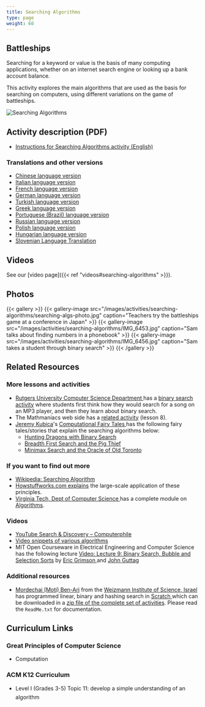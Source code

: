 ```yaml
---
title: Searching Algorithms
type: page
weight: 60
---
```


## Battleships

Searching for a keyword or value is the basis of many computing applications, whether on an internet search engine or looking up a bank account balance.

This activity explores the main algorithms that are used as the basis for searching on computers, using different variations on the game of battleships.

![Searching Algorithms](/images/activities/searching-algorithms/searching-algs-cartoon.jpg)

## Activity description (PDF)

- [Instructions for Searching Algorithms activity (English)](/documents/activities/searching-algorithms/unplugged-06-searching_algorithms.pdf)

### Translations and other versions

- [Chinese language version](/documents/activities/searching-algorithms/Searching-Algorithms-Chinese-Version.pdf)
- [Italian language version](/documents/activities/searching-algorithms/searching-algs-italian.pdf)
- [French language version](/documents/activities/searching-algorithms/06_fr_Algorithmes_de_recherche.pdf)
- [German language version](/documents/activities/searching-algorithms/CSUnplugged_OS_2015_v3.2.2_AL_Ak-6.pdf)
- [Turkish language version](/documents/activities/searching-algorithms/unplugged-06-search_algorithms_turkish.pdf)
- [Greek language version](/documents/activities/searching-algorithms/unplugged-06-search_algorithms_greek.pdf)
- [Portuguese (Brazil) language version](/documents/activities/searching-algorithms/portuguese-brazil-06.pdf)
- [Russian language version](/documents/activities/searching-algorithms/Document6.pdf)
- [Polish language version](/documents/activities/searching-algorithms/A6.pdf)
- [Hungarian language version](/documents/activities/searching-algorithms/6_keresesek_HU.pdf)
- [Slovenian Language Translation](/documents/activities/searching-algorithms/06-Potapljanje-ladjic.pdf)

## Videos

See our [video page]({{< ref "videos#searching-algorithms" >}}).

## Photos

{{< gallery >}}
    {{< gallery-image src="/images/activities/searching-algorithms/searching-algs-photo.jpg" caption="Teachers try the battleships game at a conference in Japan" >}}
    {{< gallery-image src="/images/activities/searching-algorithms/IMG_6453.jpg" caption="Sam talks about finding numbers in a phonebook" >}}
    {{< gallery-image src="/images/activities/searching-algorithms/IMG_6456.jpg" caption="Sam takes a student through binary search" >}}
{{< /gallery >}}

## Related Resources

### More lessons and activities

- [Rutgers University Computer Science Department ](https://www.cs.rutgers.edu/) has a [binary search activity](http://www.cs.duke.edu/csed/pltl/exercises/lessons/112/Algs-Lin-BinSearch.zip) where students first think how they would search for a song on an MP3 player, and then they learn about binary search.
- The Mathmaniacs web side has a [related activity](http://www.mathmaniacs.org/lessons/07-searching/index.html) (lesson 8).
- [Jeremy Kubica](https://www.blogger.com/profile/02057783753310151192)'s [Computational Fairy Tales ](http://computationaltales.blogspot.com/p/posts-by-topic.html) has the following fairy tales/stories that explain the searching algorithms below:
    - [Hunting Dragons with Binary Search ](http://computationaltales.blogspot.com/2011/03/hunting-dragons-with-binary-search.html)
    - [Breadth First Search and the Pig Thief](http://computationaltales.blogspot.com/2011/06/breadth-first-search-and-pig-thief.html)
    - [Minimax Search and the Oracle of Old Toronto](http://computationaltales.blogspot.com/2011/05/minimax-search-and-oracle-of-old.html)

### If you want to find out more

- [Wikipedia: Searching Algorithm](https://en.wikipedia.org/wiki/Search_algorithm)
- [Howstuffworks.com explains](https://computer.howstuffworks.com/internet/basics/search-engine.htm) the large-scale application of these principles.
- [Virginia Tech, Dept of Computer Science ](https://vt.edu/) has a complete module on [Algorithms](http://courses.cs.vt.edu/%7Ecsonline/Algorithms/Lessons/index.html).

### Videos

- [YouTube Search & Discovery – Computerphile](https://www.youtube.com/watch?v=JCtV7TmLTqQ)
- [Video snippets of various algorithms](http://www.youtube.com/watch?v=rD0H--R2q2g)
- MIT Open Courseware in Electrical Engineering and Computer Science has the following lecture [Video: Lecture 9: Binary Search, Bubble and Selection Sorts](http://www.youtube.com/watch?v=UNHQ7CRsEtU) by [Eric Grimson ](http://people.csail.mit.edu/welg/) and [John Guttag](http://nms.csail.mit.edu/%7Eguttag/)

### Additional resources

- [Mordechai (Moti) Ben-Ari](http://www.weizmann.ac.il/sci-tea/benari/home) from the [ Weizmann Institute of Science, Israel ](https://www.weizmann.ac.il/pages/) has programmed linear, binary and hashing search in [Scratch ](https://scratch.mit.edu/) which can be downloaded in a [ zip file of the complete set of activities](https://code.google.com/archive/p/scratch-unplugged/downloads). Please read the `ReadMe.txt` for documentation.

## Curriculum Links

### Great Principles of Computer Science

- Computation

### ACM K12 Curriculum

- Level I (Grades 3-5) Topic 11: develop a simple understanding of an algorithm
